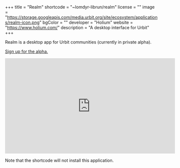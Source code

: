 +++
title = "Realm"
shortcode = "~lomdyr-librun/realm"
license = ""
image = "https://storage.googleapis.com/media.urbit.org/site/ecosystem/applications/realm-icon.png"
bgColor = ""
developer = "Holium"
website = "https://www.holium.com/"
description = "A desktop interface for Urbit"
+++

Realm is a desktop app for Urbit communities (currently in private alpha).  

[Sign up for the alpha.](https://www.holium.com/)

<iframe width="560" height="315" src="https://www.youtube.com/embed/gdu4QtFR-Bs" title="YouTube video player" frameborder="0" allow="accelerometer; autoplay; clipboard-write; encrypted-media; gyroscope; picture-in-picture; web-share" allowfullscreen></iframe>

Note that the shortcode will not install this application.
